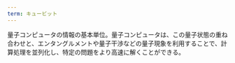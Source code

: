 ```yaml
---
term: キュービット
---
```

量子コンピュータの情報の基本単位。量子コンピュータは、この量子状態の重ね合わせと、エンタングルメントや量子干渉などの量子現象を利用することで、計算処理を並列化し、特定の問題をより高速に解くことができる。